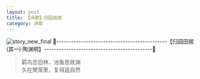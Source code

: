 ```yaml
---
layout: post
title: 【诗歌】归园田居
category: 诗歌
---
```

![story_new_final](http://rab41f8zg.hd-bkt.clouddn.com/img/story_new_final_0322.png)
🍑---------------------------------------------【归园田居(其一)·陶渊明】--------------------------------------------🍑
>羁鸟恋旧林，池鱼思故渊<br/>
>久在樊笼里，复得返自然<br/>


